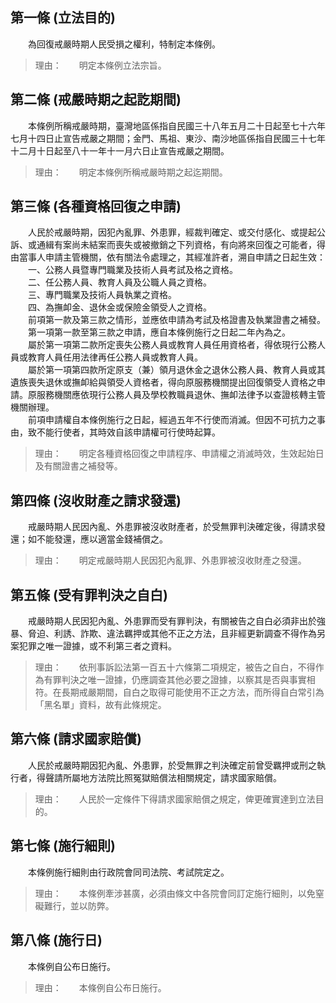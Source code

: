 第一條 (立法目的)
-----------------
　　為回復戒嚴時期人民受損之權利，特制定本條例。  
> 理由：　　明定本條例立法宗旨。



第二條 (戒嚴時期之起訖期間)
---------------------------
　　本條例所稱戒嚴時期，臺灣地區係指自民國三十八年五月二十日起至七十六年七月十四日止宣告戒嚴之期間；金門、馬祖、東沙、南沙地區係指自民國三十七年十二月十日起至八十一年十一月六日止宣告戒嚴之期間。  
> 理由：　　明定本條例所稱戒嚴時期之起迄期間。



第三條 (各種資格回復之申請)
---------------------------
　　人民於戒嚴時期，因犯內亂罪、外患罪，經裁判確定、或交付感化、或提起公訴、或通緝有案尚未結案而喪失或被撤銷之下列資格，有向將來回復之可能者，得由當事人申請主管機關，依有關法令處理之，其經准許者，溯自申請之日起生效：  
　　一、公務人員暨專門職業及技術人員考試及格之資格。  
　　二、任公務人員、教育人員及公職人員之資格。  
　　三、專門職業及技術人員執業之資格。  
　　四、為撫卹金、退休金或保險金領受人之資格。  
　　前項第一款及第三款之情形，並應依申請為考試及格證書及執業證書之補發。  
　　第一項第一款至第三款之申請，應自本條例施行之日起二年內為之。  
　　屬於第一項第二款所定喪失公務人員或教育人員任用資格者，得依現行公務人員或教育人員任用法律再任公務人員或教育人員。  
　　屬於第一項第四款所定原支（兼）領月退休金之退休公務人員、教育人員或其遺族喪失退休或撫卹給與領受人資格者，得向原服務機關提出回復領受人資格之申請。原服務機關應依現行公務人員及學校教職員退休、撫卹法律予以查證核轉主管機關辦理。  
　　前項申請權自本條例施行之日起，經過五年不行使而消滅。但因不可抗力之事由，致不能行使者，其時效自該申請權可行使時起算。  
> 理由：　　明定各種資格回復之申請程序、申請權之消滅時效，生效起始日及有關證書之補發等。



第四條 (沒收財產之請求發還)
---------------------------
　　戒嚴時期人民因內亂、外患罪被沒收財產者，於受無罪判決確定後，得請求發還；如不能發還，應以適當金錢補償之。  
> 理由：　　明定戒嚴時期人民因犯內亂罪、外患罪被沒收財產之發還。



第五條 (受有罪判決之自白)
-------------------------
　　戒嚴時期人民因犯內亂、外患罪而受有罪判決，有關被告之自白必須非出於強暴、脅迫、利誘、詐欺、違法羈押或其他不正之方法，且非經更新調查不得作為另案犯罪之唯一證據，或不利第三者之資料。  
> 理由：　　依刑事訴訟法第一百五十六條第二項規定，被告之自白，不得作為有罪判決之唯一證據，仍應調查其他必要之證據，以察其是否與事實相符。在長期戒嚴期間，自白之取得可能使用不正之方法，而所得自白常引為「黑名單」資料，故有此條規定。



第六條 (請求國家賠償)
---------------------
　　人民於戒嚴時期因犯內亂、外患罪，於受無罪之判決確定前曾受羈押或刑之執行者，得聲請所屬地方法院比照冤獄賠償法相關規定，請求國家賠償。  
> 理由：　　人民於一定條件下得請求國家賠償之規定，俾更確實達到立法目的。



第七條 (施行細則)
-----------------
　　本條例施行細則由行政院會同司法院、考試院定之。  
> 理由：　　本條例牽涉甚廣，必須由條文中各院會同訂定施行細則，以免窒礙難行，並以防弊。



第八條 (施行日)
---------------
　　本條例自公布日施行。  
> 理由：　　本條例自公布日施行。